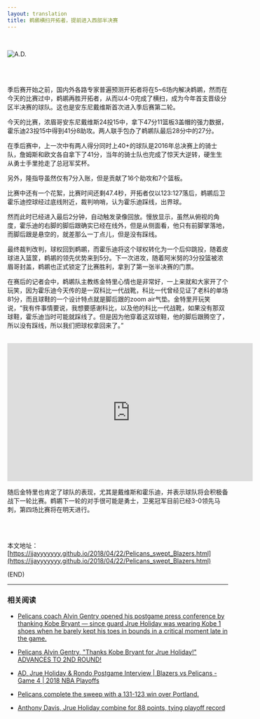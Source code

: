 ```yaml
---
layout: translation
title: 鹈鹕横扫开拓者，提前进入西部半决赛
---
```



<br>

![A.D.](http://a.espncdn.com/combiner/i?img=%2Fphoto%2F2018%2F0421%2Fr359864_1296x729_16%2D9.jpg&w=570)

<br><br>

季后赛开始之前，国内外各路专家普遍预测开拓者将在5~6场内解决鹈鹕，然而在今天的比赛过中，鹈鹕再胜开拓者，从而以4-0完成了横扫，成为今年首支晋级分区半决赛的球队。这也是安东尼戴维斯首次进入季后赛第二轮。

今天的比赛，浓眉哥安东尼戴维斯24投15中，拿下47分11篮板3盖帽的强力数据，霍乐迪23投15中得到41分8助攻。两人联手包办了鹈鹕队最后28分中的27分。

在季后赛中，上一次中有两人得分同时上40+的球队是2016年总决赛上的骑士队，詹姆斯和欧文各自拿下了41分，当年的骑士队也完成了惊天大逆转，硬生生从勇士手里抢走了总冠军奖杯。

另外，隆指导虽然仅有7分入账，但是贡献了16个助攻和7个篮板。

比赛中还有一个花絮，比赛时间还剩47.4秒，开拓者仅以123:127落后，鹈鹕后卫霍乐迪控球经过底线附近，裁判响哨，认为霍乐迪踩线，出界球。

然而此时已经进入最后2分钟，自动触发录像回放。慢放显示，虽然从俯视的角度，霍乐迪的右脚的脚后跟确实已经在线外，但是从侧面看，他只有前脚掌落地，而脚后跟是悬空的，就差那么一丁点儿，但是没有踩线。

最终裁判改判，球权回到鹈鹕，而霍乐迪将这个球权转化为一个后仰跳投，随着皮球进入篮筐，鹈鹕的领先优势来到5分。下一次进攻，随着阿米努的3分投篮被浓眉哥封盖，鹈鹕也正式锁定了比赛胜利，拿到了第一张半决赛的门票。

在赛后的记者会中，鹈鹕队主教练金特里心情也是非常好，一上来就和大家开了个玩笑，因为霍乐迪今天传的是一双科比一代战靴，科比一代曾经见证了老科的单场81分，而且球鞋的一个设计特点就是脚后跟的zoom air气垫。金特里开玩笑说，“我有件事情要说，我想要感谢科比，以及他的科比一代战靴，如果没有那双球鞋，霍乐迪当时可能就踩线了。但是因为他穿着这双球鞋，他的脚后跟腾空了，所以没有踩线，所以我们把球权拿回来了。”

<br>

<iframe width="560" height="315" src="https://www.youtube.com/embed/FNWu2r4HHSE?rel=0" frameborder="0" allow="autoplay; encrypted-media" allowfullscreen></iframe>

<br>

随后金特里也肯定了球队的表现，尤其是戴维斯和霍乐迪，并表示球队将会积极备战下一轮比赛。鹈鹕下一轮的对手很可能是勇士，卫冕冠军目前已经3-0领先马刺，第四场比赛将在明天进行。

<br><br>

本文地址：[https://jjayyyyyyy.github.io/2018/04/22/Pelicans_swept_Blazers.html](https://jjayyyyyyy.github.io/2018/04/22/Pelicans_swept_Blazers.html)

(END)

---

###	相关阅读

*	[Pelicans coach Alvin Gentry opened his postgame press conference by thanking Kobe Bryant — since guard Jrue Holiday was wearing Kobe 1 shoes when he barely kept his toes in bounds in a critical moment late in the game.](http://www.espn.com/espn/now?nowId=21-0779505297893888377-4)

*	[Pelicans Alvin Gentry, "Thanks Kobe Bryant for Jrue Holiday!" ADVANCES TO 2ND ROUND!](https://www.youtube.com/watch?v=FNWu2r4HHSE)

*	[AD, Jrue Holiday & Rondo Postgame Interview | Blazers vs Pelicans - Game 4 | 2018 NBA Playoffs](https://www.youtube.com/watch?v=z-auLJpr0K4)

*	[Pelicans complete the sweep with a 131-123 win over Portland.](http://www.espn.com/espn/now?nowId=21-40019835-4)

*	[Anthony Davis, Jrue Holiday combine for 88 points, tying playoff record](http://www.espn.com/nba/story/_/id/23281459/new-orleans-pelicans-duo-anthony-davis-jrue-holiday-combine-88-points-tie-nba-playoff-record)
